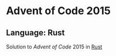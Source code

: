# Advent of Code 2015
## Language: Rust

Solution to _Advent of Code_ 2015 in [Rust](https://rust-lang.org)
